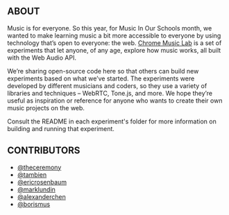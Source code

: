 ## ABOUT

Music is for everyone. So this year, for Music In Our Schools month, we wanted to make learning music a bit more accessible to everyone by using technology that’s open to everyone: the web. [Chrome Music Lab](https://musiclab.chromeexperiments.com) is a set of experiments that let anyone, of any age, explore how music works, all built with the Web Audio API.

We’re sharing open-source code here so that others can build new experiments based on what we’ve started. The experiments were developed by different musicians and coders, so they use a variety of libraries and techniques – WebRTC, Tone.js, and more. We hope they’re useful as inspiration or reference for anyone who wants to create their own music projects on the web.

Consult the README in each experiment's folder for more information on building and running that experiment. 

## CONTRIBUTORS

* [@theceremony](https://github.com/theceremony)
* [@tambien](https://github.com/tambien)
* [@ericrosenbaum](https://github.com/ericrosenbaum)
* [@marklundin](https://github.com/marklundin)
* [@alexanderchen](https://github.com/alexanderchen)
* [@borismus](https://github.com/borismus)
